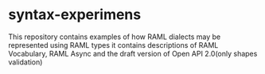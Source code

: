 # syntax-experimens

This repository contains examples of how RAML dialects may be represented using RAML types
it contains descriptions of RAML Vocabulary, RAML Async and the draft version of Open API 2.0(only shapes validation)